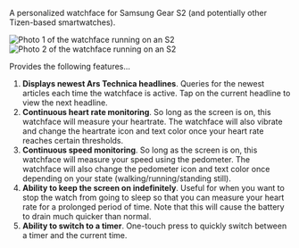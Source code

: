 A personalized watchface for Samsung Gear S2 (and potentially other Tizen-based smartwatches).

![Photo 1 of the watchface running on an S2](../gh-pages/pic1.jpg)
![Photo 2 of the watchface running on an S2](../gh-pages/pic2.jpg)

Provides the following features...

1. **Displays newest Ars Technica headlines**. Queries for the newest articles each time the watchface is active. Tap on the current headline to view the next headline.
1. **Continuous heart rate monitoring**. So long as the screen is on, this watchface will measure your heartrate. The watchface will also vibrate and change the heartrate icon and text color once your heart rate reaches certain thresholds.
1. **Continuous speed monitoring**. So long as the screen is on, this watchface will measure your speed using the pedometer. The watchface will also change the pedometer icon and text color once depending on your state (walking/running/standing still).
1. **Ability to keep the screen on indefinitely**. Useful for when you want to stop the watch from going to sleep so that you can measure your heart rate for a prolonged period of time. Note that this will cause the battery to drain much quicker than normal.
1. **Ability to switch to a timer**. One-touch press to quickly switch between a timer and the current time.
